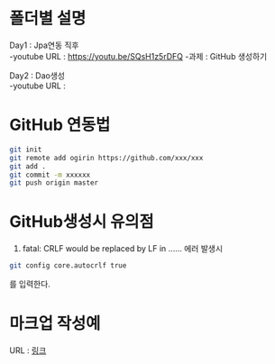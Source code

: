 # 폴더별 설명  
Day1 : Jpa연동 직후  
  -youtube URL : https://youtu.be/SQsH1z5rDFQ
  -과제 : GitHub 생성하기  

Day2 : Dao생성  
  -youtube URL : 
  

# GitHub 연동법  
```bash
git init  
git remote add ogirin https://github.com/xxx/xxx  
git add .  
git commit -m xxxxxx  
git push origin master  
```

# GitHub생성시 유의점
1. fatal: CRLF would be replaced by LF in ...... 에러 발생시
```bash
git config core.autocrlf true
```  
를 입력한다.

# 마크업 작성예
URL : [링크](https://www.makeareadme.com/)
